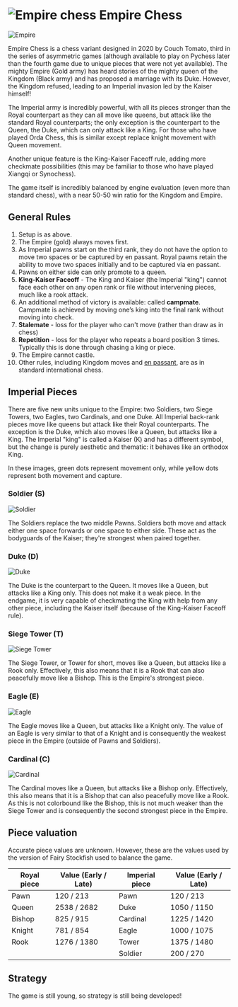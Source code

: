 # ![Empire chess](https://github.com/gbtami/pychess-variants/blob/master/static/icons/empire.svg) Empire Chess

![Empire](https://github.com/gbtami/pychess-variants/blob/master/static/images/CVariantsGuide/Empire.png)

Empire Chess is a chess variant designed in 2020 by Couch Tomato, third in the series of asymmetric games (although available to play on Pychess later than the fourth game due to unique pieces that were not yet available). The mighty Empire (Gold army) has heard stories of the mighty queen of the Kingdom (Black army) and has proposed a marriage with its Duke. However, the Kingdom refused, leading to an Imperial invasion led by the Kaiser himself! 

The Imperial army is incredibly powerful, with all its pieces stronger than the Royal counterpart as they can all move like queens, but attack like the standard Royal counterparts; the only exception is the counterpart to the Queen, the Duke, which can only attack like a King. For those who have played Orda Chess, this is similar except replace knight movement with Queen movement. 

Another unique feature is the King-Kaiser Faceoff rule, adding more checkmate possibilities (this may be familiar to those who have played Xiangqi or Synochess). 

The game itself is incredibly balanced by engine evaluation (even more than standard chess), with a near 50-50 win ratio for the Kingdom and Empire.
 
## General Rules
1.	Setup is as above.
2.	The Empire (gold) always moves first.
3.  As Imperial pawns start on the third rank, they do not have the option to move two spaces or be captured by en passant. Royal pawns retain the ability to move two spaces initially and to be captured via en passant.
4.	Pawns on either side can only promote to a queen.
5.	**King-Kaiser Faceoff** - The King and Kaiser (the Imperial "king") cannot face each other on any open rank or file without intervening pieces, much like a rook attack.
6.	An additional method of victory is available: called **campmate**. Campmate is achieved by moving one’s king into the final rank without moving into check.
7.	**Stalemate** - loss for the player who can't move (rather than draw as in chess)
8.	**Repetition** - loss for the player who repeats a board position 3 times. Typically this is done through chasing a king or piece.
8.	The Empire cannot castle.
9.	Other rules, including Kingdom moves and [en passant](https://en.m.wikipedia.org/wiki/En_passant), are as in standard international chess.

## Imperial Pieces

There are five new units unique to the Empire: two Soldiers, two Siege Towers, two Eagles, two Cardinals, and one Duke. All Imperial back-rank pieces move like queens but attack like their Royal counterparts. The exception is the Duke, which also moves like a Queen, but attacks like a King.  The Imperial "king" is called a Kaiser (K) and has a different symbol, but the change is purely aesthetic and thematic: it behaves like an orthodox King. 

In these images, green dots represent movement only, while yellow dots represent both movement and capture.

### Soldier (S)
![Soldier](https://github.com/gbtami/pychess-variants/blob/master/static/images/CVariantsGuide/EmpireSoldier.png)

The Soldiers replace the two middle Pawns. Soldiers both move and attack either one space forwards or one space to either side. These act as the bodyguards of the Kaiser; they're strongest when paired together. 

### Duke (D)

![Duke](https://github.com/gbtami/pychess-variants/blob/master/static/images/CVariantsGuide/Duke.png)

The Duke is the counterpart to the Queen. It moves like a Queen, but attacks like a King only. This does not make it a weak piece. In the endgame, it is very capable of checkmating the King with help from any other piece, including the Kaiser itself (because of the King-Kaiser Faceoff rule).

### Siege Tower (T)

![Siege Tower](https://github.com/gbtami/pychess-variants/blob/master/static/images/CVariantsGuide/Tower.png)

The Siege Tower, or Tower for short, moves like a Queen, but attacks like a Rook only. Effectively, this also means that it is a Rook that can also peacefully move like a Bishop. This is the Empire's strongest piece.

### Eagle (E)

![Eagle](https://github.com/gbtami/pychess-variants/blob/master/static/images/CVariantsGuide/Eagle.png)

The Eagle moves like a Queen, but attacks like a Knight only. The value of an Eagle is very similar to that of a Knight and is consequently the weakest piece in the Empire (outside of Pawns and Soldiers).

### Cardinal (C)

![Cardinal](https://github.com/gbtami/pychess-variants/blob/master/static/images/CVariantsGuide/Cardinal.png)

The Cardinal moves like a Queen, but attacks like a Bishop only. Effectively, this also means that it is a Bishop that can also peacefully move like a Rook. As this is not colorbound like the Bishop, this is not much weaker than the Siege Tower and is consequently the second strongest piece in the Empire. 

## Piece valuation

Accurate piece values are unknown. However, these are the values used by the version of Fairy Stockfish used to balance the game.

Royal piece	| Value (Early / Late) | Imperial piece | Value (Early / Late)
-- | -- | -- | --
Pawn | 120 / 213	| Pawn | 120 / 213
Queen | 2538 / 2682	| Duke | 1050 / 1150
Bishop | 825 / 915	| Cardinal	| 1225 / 1420
Knight | 781 / 854	| Eagle | 1000 / 1075
Rook | 1276 / 1380	| Tower | 1375 / 1480
 | | | Soldier | 200 / 270
## Strategy
The game is still young, so strategy is still being developed! 

